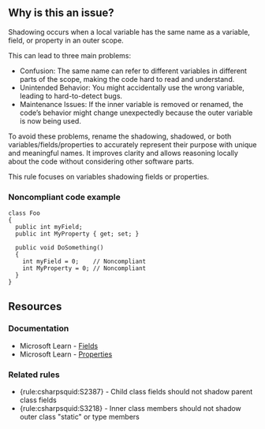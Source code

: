 ## Why is this an issue?

Shadowing occurs when a local variable has the same name as a variable, field, or property in an outer scope.

This can lead to three main problems:

- Confusion: The same name can refer to different variables in different parts of the scope, making the code hard to read and understand.
- Unintended Behavior: You might accidentally use the wrong variable, leading to hard-to-detect bugs.
- Maintenance Issues: If the inner variable is removed or renamed, the code’s behavior might change unexpectedly because the outer variable is
  now being used.

To avoid these problems, rename the shadowing, shadowed, or both variables/fields/properties to accurately represent their purpose with unique and
meaningful names. It improves clarity and allows reasoning locally about the code without considering other software parts.

This rule focuses on variables shadowing fields or properties.

### Noncompliant code example

    class Foo
    {
      public int myField;
      public int MyProperty { get; set; }
    
      public void DoSomething()
      {
        int myField = 0;    // Noncompliant
        int MyProperty = 0; // Noncompliant
      }
    }

## Resources

### Documentation

- Microsoft Learn - [Fields](https://learn.microsoft.com/en-us/dotnet/csharp/programming-guide/classes-and-structs/fields)
- Microsoft Learn - [Properties](https://learn.microsoft.com/en-us/dotnet/csharp/programming-guide/classes-and-structs/properties)

### Related rules

- {rule:csharpsquid:S2387} - Child class fields should not shadow parent class fields
- {rule:csharpsquid:S3218} - Inner class members should not shadow outer class "static" or type members